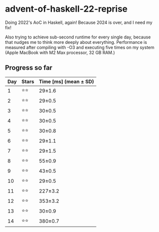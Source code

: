 # advent-of-haskell-22-reprise

Doing 2022's AoC in Haskell, again! Because 2024 is over, and I need my fix!

Also trying to achieve sub-second runtime for every single day, because that nudges me to think more deeply about everything. Performance is measured after compiling with -O3 and executing five times on my system (Apple MacBook with M2 Max processor, 32 GB RAM.)

## Progress so far

|Day|Stars|Time [ms] (mean ± SD)
|---|-----|----
|1|⭐️⭐️|29±1.6
|2|⭐️⭐️|29±0.5
|3|⭐️⭐️|30±0.5
|4|⭐️⭐️|30±0.5
|5|⭐️⭐️|30±0.8
|6|⭐️⭐️|29±1.1
|7|⭐️⭐️|29±1.5
|8|⭐️⭐️|55±0.9
|9|⭐️⭐️|43±0.5
|10|⭐️⭐️|29±0.5
|11|⭐️⭐|227±3.2 
|12|⭐️⭐|353±3.2 
|13|⭐️⭐|30±0.9 
|14|⭐️⭐|380±0.7 
